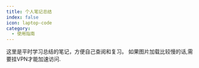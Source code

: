 ```yaml
---
title: 个人笔记总结
index: false
icon: laptop-code
category:
  - 使用指南
---
```


这里是平时学习总结的笔记，方便自己查阅和复习。
如果图片加载比较慢的话,需要挂VPN才能加速访问.